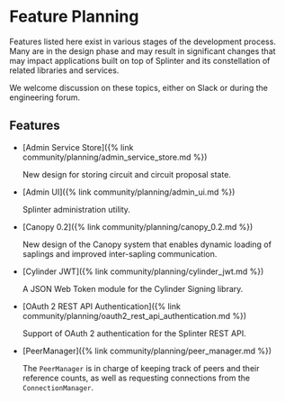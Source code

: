 # Feature Planning
<!--
  Copyright 2018-2020 Cargill Incorporated
  Licensed under Creative Commons Attribution 4.0 International License
  https://creativecommons.org/licenses/by/4.0/
-->

Features listed here exist in various stages of the development process.  Many
are in the design phase and may result in significant changes that may impact
applications built on top of Splinter and its constellation of related libraries
and services.

We welcome discussion on these topics, either on Slack or during the engineering
forum.

## Features

* [Admin Service Store]({% link community/planning/admin_service_store.md %})

  New design for storing circuit and circuit proposal state.

* [Admin UI]({% link community/planning/admin_ui.md %})

  Splinter administration utility.

* [Canopy 0.2]({% link community/planning/canopy_0.2.md %})

  New design of the Canopy system that enables dynamic loading of saplings and
  improved inter-sapling communication.

* [Cylinder JWT]({% link community/planning/cylinder_jwt.md %})

  A JSON Web Token module for the Cylinder Signing library.

* [OAuth 2 REST API Authentication]({% link
  community/planning/oauth2_rest_api_authentication.md %})

  Support of OAuth 2 authentication for the Splinter REST API.

* [PeerManager]({% link community/planning/peer_manager.md %})

  The `PeerManager` is in charge of keeping track of peers and their reference
  counts, as well as requesting connections from the `ConnectionManager`.
